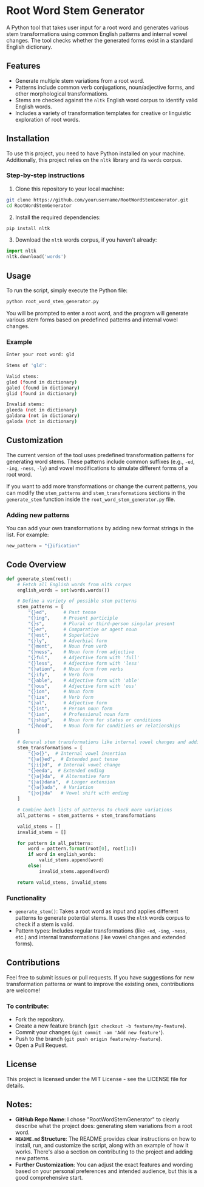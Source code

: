 # Root Word Stem Generator

A Python tool that takes user input for a root word and generates various stem transformations using common English patterns and internal vowel changes. The tool checks whether the generated forms exist in a standard English dictionary.

## Features

- Generate multiple stem variations from a root word.
- Patterns include common verb conjugations, noun/adjective forms, and other morphological transformations.
- Stems are checked against the `nltk` English word corpus to identify valid English words.
- Includes a variety of transformation templates for creative or linguistic exploration of root words.

## Installation

To use this project, you need to have Python installed on your machine. Additionally, this project relies on the `nltk` library and its `words` corpus.

### Step-by-step instructions

1. Clone this repository to your local machine:

```bash
git clone https://github.com/yourusername/RootWordStemGenerator.git
cd RootWordStemGenerator
```

2. Install the required dependencies:

```bash
pip install nltk
```

3. Download the `nltk` words corpus, if you haven't already:

```python
import nltk
nltk.download('words')
```

## Usage

To run the script, simply execute the Python file:

```bash
python root_word_stem_generator.py
```

You will be prompted to enter a root word, and the program will generate various stem forms based on predefined patterns and internal vowel changes.

### Example

```bash
Enter your root word: gld

Stems of 'gld':

Valid stems:
glod (found in dictionary)
galed (found in dictionary)
glid (found in dictionary)

Invalid stems:
gleeda (not in dictionary)
galdana (not in dictionary)
galoda (not in dictionary)
```

## Customization

The current version of the tool uses predefined transformation patterns for generating word stems. These patterns include common suffixes (e.g., `-ed`, `-ing`, `-ness`, `-ly`) and vowel modifications to simulate different forms of a root word.

If you want to add more transformations or change the current patterns, you can modify the `stem_patterns` and `stem_transformations` sections in the `generate_stem` function inside the `root_word_stem_generator.py` file.

### Adding new patterns

You can add your own transformations by adding new format strings in the list. For example:

```python
new_pattern = "{}ification"
```

## Code Overview

```python
def generate_stem(root):
    # Fetch all English words from nltk corpus
    english_words = set(words.words())

    # Define a variety of possible stem patterns
    stem_patterns = [
        "{}ed",      # Past tense
        "{}ing",     # Present participle
        "{}s",       # Plural or third-person singular present
        "{}er",      # Comparative or agent noun
        "{}est",     # Superlative
        "{}ly",      # Adverbial form
        "{}ment",    # Noun from verb
        "{}ness",    # Noun form from adjective
        "{}ful",     # Adjective form with 'full'
        "{}less",    # Adjective form with 'less'
        "{}ation",   # Noun form from verbs
        "{}ify",     # Verb form
        "{}able",    # Adjective form with 'able'
        "{}ous",     # Adjective form with 'ous'
        "{}ion",     # Noun form
        "{}ize",     # Verb form
        "{}al",      # Adjective form
        "{}ist",     # Person noun form
        "{}ian",     # Professional noun form
        "{}ship",    # Noun form for states or conditions
        "{}hood",    # Noun form for conditions or relationships
    ]

    # General stem transformations like internal vowel changes and additions
    stem_transformations = [
        "{}o{}",  # Internal vowel insertion
        "{}a{}ed",  # Extended past tense
        "{}i{}d",  # Internal vowel change
        "{}eeda",  # Extended ending
        "{}a{}da",  # Alternative form
        "{}a{}dana",  # Longer extension
        "{}a{}ada",  # Variation
        "{}o{}da"   # Vowel shift with ending
    ]

    # Combine both lists of patterns to check more variations
    all_patterns = stem_patterns + stem_transformations

    valid_stems = []
    invalid_stems = []

    for pattern in all_patterns:
        word = pattern.format(root[0], root[1:])
        if word in english_words:
            valid_stems.append(word)
        else:
            invalid_stems.append(word)

    return valid_stems, invalid_stems
```

### Functionality

* `generate_stem()`: Takes a root word as input and applies different patterns to generate potential stems. It uses the `nltk` words corpus to check if a stem is valid.
* Pattern types: Includes regular transformations (like `-ed`, `-ing`, `-ness`, etc.) and internal transformations (like vowel changes and extended forms).

## Contributions

Feel free to submit issues or pull requests. If you have suggestions for new transformation patterns or want to improve the existing ones, contributions are welcome!

### To contribute:

* Fork the repository.
* Create a new feature branch (`git checkout -b feature/my-feature`).
* Commit your changes (`git commit -am 'Add new feature'`).
* Push to the branch (`git push origin feature/my-feature`).
* Open a Pull Request.

## License

This project is licensed under the MIT License - see the LICENSE file for details.

## Notes:

- **GitHub Repo Name**: I chose "RootWordStemGenerator" to clearly describe what the project does: generating stem variations from a root word.
- **`README.md` Structure**: The README provides clear instructions on how to install, run, and customize the script, along with an example of how it works. There's also a section on contributing to the project and adding new patterns.
- **Further Customization**: You can adjust the exact features and wording based on your personal preferences and intended audience, but this is a good comprehensive start.
